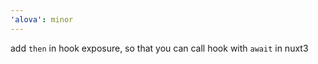 ```yaml
---
'alova': minor
---
```


add `then` in hook exposure, so that you can call hook with `await` in nuxt3
